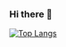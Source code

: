 ### Hi there 👋

[![Top Langs](https://github-readme-stats.vercel.app/api/top-langs/?username=kadirkatirci)](https://github.com/kadirkatirci/github-readme-stats)

